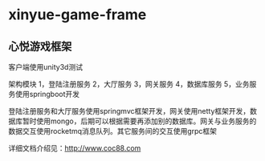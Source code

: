 # xinyue-game-frame

心悦游戏框架
------------------------------------------------------------------------------------------------------------------
客户端使用unity3d测试

架构模块
1，登陆注册服务
2，大厅服务
3，网关服务
4，数据库服务
5，业务服务使用springboot开发

登陆注册服务和大厅服务使用springmvc框架开发，网关使用netty框架开发，数据库暂时使用mongo，后期可以根据需要再添加别的数据库。网关与业务服务的数据交互使用rocketmq消息队列。其它服务间的交互使用grpc框架

详细文档介绍见：http://www.coc88.com


